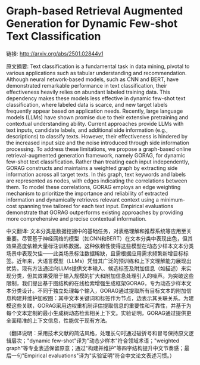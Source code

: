 # Graph-based Retrieval Augmented Generation for Dynamic Few-shot Text Classification

链接: http://arxiv.org/abs/2501.02844v1

原文摘要:
Text classification is a fundamental task in data mining, pivotal to various
applications such as tabular understanding and recommendation. Although neural
network-based models, such as CNN and BERT, have demonstrated remarkable
performance in text classification, their effectiveness heavily relies on
abundant labeled training data. This dependency makes these models less
effective in dynamic few-shot text classification, where labeled data is
scarce, and new target labels frequently appear based on application needs.
Recently, large language models (LLMs) have shown promise due to their
extensive pretraining and contextual understanding ability. Current approaches
provide LLMs with text inputs, candidate labels, and additional side
information (e.g., descriptions) to classify texts. However, their
effectiveness is hindered by the increased input size and the noise introduced
through side information processing. To address these limitations, we propose a
graph-based online retrieval-augmented generation framework, namely GORAG, for
dynamic few-shot text classification. Rather than treating each input
independently, GORAG constructs and maintains a weighted graph by extracting
side information across all target texts. In this graph, text keywords and
labels are represented as nodes, with edges indicating the correlations between
them. To model these correlations, GORAG employs an edge weighting mechanism to
prioritize the importance and reliability of extracted information and
dynamically retrieves relevant context using a minimum-cost spanning tree
tailored for each text input. Empirical evaluations demonstrate that GORAG
outperforms existing approaches by providing more comprehensive and precise
contextual information.

中文翻译:
文本分类是数据挖掘中的基础任务，对表格理解和推荐系统等应用至关重要。尽管基于神经网络的模型（如CNN和BERT）在文本分类中表现出色，但其效果高度依赖大量标注训练数据。这种依赖性使得这些模型在动态少样本文本分类场景中表现欠佳——此类场景标注数据稀缺，且需根据应用需求频繁新增目标标签。近年来，大语言模型（LLMs）凭借其广泛的预训练和上下文理解能力展现出优势。现有方法通过向LLMs提供文本输入、候选标签及附加信息（如描述）来实现分类，但其效果受限于输入规模的扩大和附加信息处理引入的噪声。为突破这些限制，我们提出基于图结构的在线检索增强生成框架GORAG，专为动态少样本文本分类设计。不同于独立处理每个输入，GORAG通过提取所有目标文本的附加信息构建并维护加权图：其中文本关键词和标签作为节点，边表示其关联关系。为建模这些关联，GORAG采用边权重机制评估提取信息的重要性和可靠性，并基于为每个文本定制的最小生成树动态检索相关上下文。实验证明，GORAG通过提供更全面精准的上下文信息，性能优于现有方法。

（翻译说明：采用技术文献的简洁风格，处理长句时通过破折号和冒号保持原文逻辑层次；"dynamic few-shot"译为"动态少样本"符合领域术语；"weighted graph"等专业表述保留原意；通过"构建并维护"等四字结构提升中文节奏感；最后一句"Empirical evaluations"译为"实验证明"符合中文论文表述习惯。）
